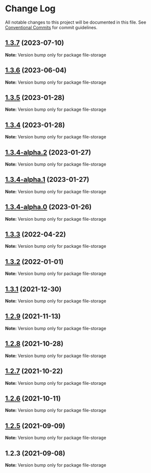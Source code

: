 # Change Log

All notable changes to this project will be documented in this file.
See [Conventional Commits](https://conventionalcommits.org) for commit guidelines.

## [1.3.7](https://github.com/googlicius/file-storage/compare/v1.3.3...v1.3.7) (2023-07-10)

**Note:** Version bump only for package file-storage





## [1.3.6](https://github.com/googlicius/file-storage/compare/v1.3.3...v1.3.6) (2023-06-04)

**Note:** Version bump only for package file-storage





## [1.3.5](https://github.com/googlicius/file-storage/compare/v1.3.3...v1.3.5) (2023-01-28)

**Note:** Version bump only for package file-storage





## [1.3.4](https://github.com/googlicius/file-storage/compare/v1.3.4-alpha.2...v1.3.4) (2023-01-28)

**Note:** Version bump only for package file-storage





## [1.3.4-alpha.2](https://github.com/googlicius/file-storage/compare/v1.3.4-alpha.1...v1.3.4-alpha.2) (2023-01-27)

**Note:** Version bump only for package file-storage





## [1.3.4-alpha.1](https://github.com/googlicius/file-storage/compare/v1.3.4-alpha.0...v1.3.4-alpha.1) (2023-01-27)

**Note:** Version bump only for package file-storage





## [1.3.4-alpha.0](https://github.com/googlicius/file-storage/compare/v1.3.3...v1.3.4-alpha.0) (2023-01-26)

**Note:** Version bump only for package file-storage





## [1.3.3](https://github.com/googlicius/file-storage/compare/v1.3.2...v1.3.3) (2022-04-22)

**Note:** Version bump only for package file-storage





## [1.3.2](https://github.com/googlicius/file-storage/compare/v1.3.1...v1.3.2) (2022-01-01)

**Note:** Version bump only for package file-storage





## [1.3.1](https://github.com/googlicius/file-storage/compare/v1.2.8...v1.3.1) (2021-12-30)

**Note:** Version bump only for package file-storage





## [1.2.9](https://github.com/googlicius/file-storage/compare/v1.2.8...v1.2.9) (2021-11-13)

**Note:** Version bump only for package file-storage





## [1.2.8](https://github.com/googlicius/file-storage/compare/v1.2.7...v1.2.8) (2021-10-28)

**Note:** Version bump only for package file-storage





## [1.2.7](https://github.com/googlicius/file-storage/compare/v1.2.6...v1.2.7) (2021-10-22)

**Note:** Version bump only for package file-storage





## [1.2.6](https://github.com/googlicius/file-storage/compare/v1.2.5...v1.2.6) (2021-10-11)

**Note:** Version bump only for package file-storage





## [1.2.5](https://github.com/googlicius/file-storage/compare/v1.2.4...v1.2.5) (2021-09-09)

**Note:** Version bump only for package file-storage





## 1.2.3 (2021-09-08)

**Note:** Version bump only for package file-storage
